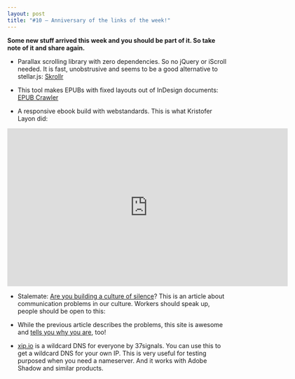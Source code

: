 ```yaml
---
layout: post
title: "#10 – Anniversary of the links of the week!"
---
```


**Some new stuff arrived this week and you should be part of it. So take note of it and share again.**

- Parallax scrolling library with zero dependencies. So no jQuery or iScroll needed. It is fast, unobstrusive and seems to be a good alternative to stellar.js: [Skrollr](https://github.com/Prinzhorn/skrollr)

- This tool makes EPUBs with fixed layouts out of InDesign documents: [EPUB Crawler](http://www.rorohiko.com/wordpress/manuals/fixed-layout-epub-assistant-in-indesign-epubcrawler/)

- A responsive ebook build with webstandards. This is what Kristofer Layon did:
<iframe width="640" height="360" src="https://www.youtube-nocookie.com/embed/rKqpjhkaCc8" frameborder="0" allowfullscreen></iframe>

- Stalemate: [Are you building a culture of silence](http://morgamic.com/2012/04/26/stalemate-are-you-building-a-culture-of-silence/)? This is an article about communication problems in our culture. Workers should speak up, people should be open to this:


- While the previous article describes the problems, this site is awesome and [tells you why you are](http://weareallaweso.me/), too!

- [xip.io](http://xip.io/) is a wildcard DNS for everyone by 37signals. You can use this to get a wildcard DNS for your own IP. This is very useful for testing purposed when you need a nameserver. And it works with Adobe Shadow and similar products.